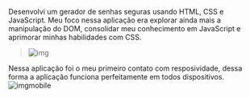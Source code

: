Desenvolvi um gerador de senhas seguras usando HTML, CSS e JavaScript. 
Meu foco nessa aplicação era explorar ainda mais a manipulação do DOM, consolidar meu conhecimento em JavaScript e aprimorar minhas habilidades com CSS.
> ![img](https://user-images.githubusercontent.com/56324622/218894568-72027d98-7113-4649-8515-53778c514820.png)

Nessa aplicação foi o meu primeiro contato com resposividade, dessa forma a aplicação funciona perfeitamente em todos dispositivos.
<br>
![imgmobile](https://user-images.githubusercontent.com/56324622/218895204-71dfd400-480f-4e03-848a-1f7975134f46.png)
